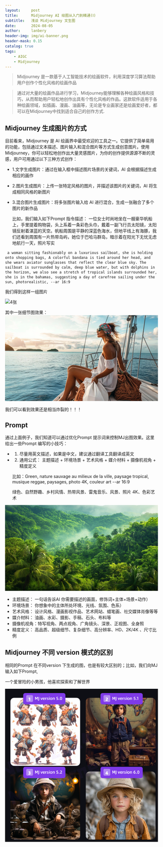 ```yaml
---
layout:     post
title:      Midjourney AI 绘图从入门到精通(Ⅰ)
subtitle:   浅谈 Midjourney 文生图 
date:       2024-08-05
author:     lanbery
header-img: img/ai-banner.png
header-mask: 0.15
catalog: true
tags:
    - AIGC
    - Midjourney
---
```


> Midjourney 是一款基于人工智能技术的绘画软件，利用深度学习算法帮助用户创作个性化风格的绘画作品

> 通过对大量的绘画作品进行学习，Midjourney能够理解各种绘画风格和技巧，从而帮助用户轻松地创作出具有个性化风格的作品。这款软件适用于各种绘画领域，如插画、漫画、油画等，无论是专业画家还是绘画爱好者，都可以在Midjourney中找到适合自己的创作方式.

## Midjourney 生成图片的方式

目前看来，Midjourney 是 AI 绘画界中最受欢迎的工具之一。它提供了简单易用的功能，包括通过文本描述、图片输入和混合图片等方式生成创意图片。使用 Midjourney，你可以轻松地创作出大量灵感图片，为你的创作提供源源不断的灵感，用户可用通过以下三种方式创作：

- 1.文字生成图片：通过在输入框中描述图片场景的关键词，AI 会根据描述生成相应的画作
- 2.图片生成图片：上传一张特定风格的图片，并描述该图片的关键词，AI 将生成相同风格的新图片
- 3.混合图片生成图片：将多张图片输入给 AI 进行混合，生成一张融合了多个图片的新作品





  比如，我们输入如下Prompt 指令描述：
  一位女士时尚地坐在一艘豪华帆船上，手里提着购物袋，头上系着一条彩色头巾，戴着一副飞行员太阳镜，太阳镜反射着湛蓝的天空。帆船周围是平静的深蓝色海水，但地平线上有海豚，我们还看到周围有一片热带岛屿，她位于巴哈马群岛，暗示着在阳光下无忧无虑地航行一天，照片写实

```text
 a woman sitting fashionably on a luxurious sailboat, she is holding onto shopping bags, A colorful bandana is tied around her head, and she wears aviator sunglasses that reflect the clear blue sky. The sailboat is surrounded by calm, deep blue water, but with dolphins in the horizon, we also see a stretch of tropical islands surrounded her, she is in the bahamas, suggesting a day of carefree sailing under the sun, photorealistic, --ar 16:9

```

我们得到这样一组图片

![4张](/img/2024/08/mj-0806-001.png)

其中一张细节图效果：
![细节](/img/2024/08/mj-0806-001_1_4.png)

我们可以看到效果还是相当炸裂的！！！


## Prompt 

通过上面例子，我们知道可以通过优化Prompt 提示词来控制MJ出图效果。这里给出一些Prompt 编写的小技巧：

- 1. 尽量用英文描述，如果是中文，建议通过翻译工具翻译成英文
- 2. 通用公式： 主题描述 + 环境场景 + 艺术风格 + 媒介材料 + 摄像机视角 + 精度定义

    比如：Green, nature sauvage au milieux de la ville, paysage tropical, musique reggae, paysages, photo 4K, couleur art --ar 16:9 

    绿色、自然野趣、乡村风情、热带风景、雷鬼音乐、风景、照片 4K、色彩艺术

![绿色大自然风景](/img/2024/08/mj-0806-003.png)


  * 主题描述： 一句话告诉AI 你需要描述的画面，修饰词+主体+场景+动作）
  * 环境场景： 你想象中的主体所处环境、光线、氛围、色系）
  * 艺术风格： 设计风格、漫画影视作品、艺术网站、蜡笔画、社交媒体肖像等等
  * 媒介材料： 油画、水彩、摄影、手稿、石头、布料等
  * 摄像机视角：特写视角、两点视角、广角镜头、深景、正视图、全身照
  * 精度定义： 高品质、超级细节、复杂细节、高分辨率、HD、2K/4K 、尺寸比例



## Midjourney 不同 version 模式的区别

相同的Prompt 在不同version 下生成的图，也是有较大区别的；比如，我们向MJ 输入如下Prompt,

  一个爱冒险的小男孩，他喜欢探索和了解世界

![](/img/2024/08/mj-0806-002.png)





